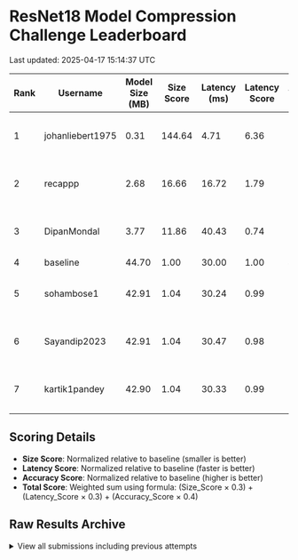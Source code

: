# ResNet18 Model Compression Challenge Leaderboard

Last updated: 2025-04-17 15:14:37 UTC

| Rank | Username | Model Size (MB) | Size Score | Latency (ms) | Latency Score | Accuracy (%) | Accuracy Score | Total Score | Submission Date |
|------|----------|----------------|------------|--------------|---------------|--------------|----------------|-------------|------------------|
| 1 | johanliebert1975 | 0.31 | 144.64 | 4.71 | 6.36 | 0.82 | 0.02 | 45.31 | 2025-04-17 14:53:52 UTC |
| 2 | recappp | 2.68 | 16.66 | 16.72 | 1.79 | 1.82 | 0.05 | 5.56 | 2025-04-17 15:06:48 UTC |
| 3 | DipanMondal | 3.77 | 11.86 | 40.43 | 0.74 | 7.96 | 0.20 | 3.86 | 2025-04-17 14:18:30 UTC |
| 4 | baseline | 44.70 | 1.00 | 30.00 | 1.00 | 40.00 | 1.00 | 1.00 | N/A |
| 5 | sohambose1 | 42.91 | 1.04 | 30.24 | 0.99 | 28.66 | 0.72 | 0.90 | 2025-04-13 19:02:57 UTC |
| 6 | Sayandip2023 | 42.91 | 1.04 | 30.47 | 0.98 | 3.80 | 0.10 | 0.65 | 2025-04-17 13:56:36 UTC |
| 7 | kartik1pandey | 42.90 | 1.04 | 30.33 | 0.99 | 1.60 | 0.04 | 0.63 | 2025-04-17 15:00:54 UTC |

## Scoring Details

- **Size Score**: Normalized relative to baseline (smaller is better)
- **Latency Score**: Normalized relative to baseline (faster is better)
- **Accuracy Score**: Normalized relative to baseline (higher is better)
- **Total Score**: Weighted sum using formula: (Size_Score × 0.3) + (Latency_Score × 0.3) + (Accuracy_Score × 0.4)

## Raw Results Archive

<details>
<summary>View all submissions including previous attempts</summary>

| Username | Model Size (MB) | Latency (ms) | Accuracy (%) | Total Score | Submission Date | Notes |
|----------|----------------|--------------|--------------|-------------|-----------------|-------|
| baseline-test | 42.91 | 30.58 | 28.66 | 0.89 | 2025-04-12 07:49:55 UTC |  |
| baseline | 42.91 | 30.51 | 28.66 | 0.89 | 2025-04-13 18:32:54 UTC |  |
| sohambose1 | 42.91 | 30.24 | 28.66 | 0.90 | 2025-04-13 19:02:57 UTC |  |
| baseline | 42.91 | 30.63 | 28.96 | 0.90 | 2025-04-17 11:09:18 UTC |  |
| Sayandip2023 | 42.91 | 30.47 | 3.80 | 0.65 | 2025-04-17 13:56:36 UTC |  |
| johanliebert1975 | 10.92 | 15.20 | 19.30 | 2.01 | 2025-04-17 14:02:22 UTC |  |
| DipanMondal | 3.77 | 40.43 | 7.96 | 3.86 | 2025-04-17 14:18:30 UTC |  |
| recappp | 10.76 | 22.69 | 3.14 | 1.67 | 2025-04-17 14:26:59 UTC |  |
| johanliebert1975 | 1.58 | 7.01 | 18.40 | 9.94 | 2025-04-17 14:33:33 UTC |  |
| johanliebert1975 | 0.31 | 4.71 | 0.82 | 45.31 | 2025-04-17 14:53:52 UTC |  |
| kartik1pandey | 42.90 | 30.33 | 1.60 | 0.63 | 2025-04-17 15:00:54 UTC |  |
| recappp | 2.68 | 16.72 | 1.82 | 5.56 | 2025-04-17 15:06:48 UTC |  |
| DipanMondal | 3.77 | 44.76 | 2.92 | 3.79 | 2025-04-17 15:14:37 UTC |  |

</details>